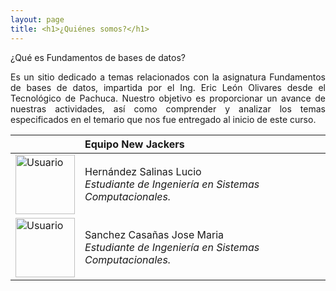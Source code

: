 ```yaml
---
layout: page
title: <h1>¿Quiénes somos?</h1>
---
```

¿Qué es Fundamentos de bases de datos?

<p style="text-align: justify;">Es un sitio dedicado a temas relacionados con la asignatura Fundamentos de bases de datos, impartida por el Ing. Eric León Olivares desde el Tecnológico de Pachuca. Nuestro objetivo es proporcionar un avance de nuestras actividades, así como comprender y analizar los temas especificados en el temario que nos fue entregado al inicio de este curso. </p>

|  | Equipo New Jackers |  
| :------- | :------ | 
| <img src="https://www.firebird.es/wp-content/uploads/2017/01/Linux-avatar.jpeg" width="95" height="95" title="Usuario"> | Hernández Salinas Lucio <br><i>Estudiante de Ingeniería en Sistemas Computacionales.</i>  | 
| <img src="https://basededatostec.github.io/img/32user.png" width="95" height="95" title="Usuario">   | Sanchez Casañas Jose Maria <br><i>Estudiante de Ingeniería en Sistemas Computacionales.</i>   | 
